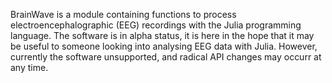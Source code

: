 BrainWave is a module containing functions to process electroencephalographic (EEG) recordings with the Julia programming language. The software is in alpha status, it is here in the hope that it may be useful to someone looking into analysing EEG data with Julia. However, currently the software unsupported, and radical API changes may occurr at any time. 
